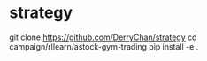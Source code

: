 # strategy

git clone https://github.com/DerryChan/strategy
cd campaign/rllearn/astock-gym-trading
pip install -e .     
